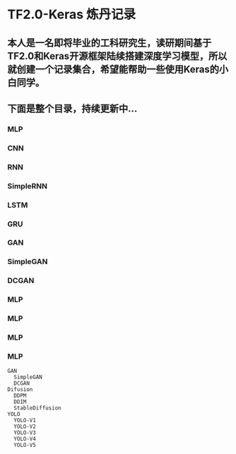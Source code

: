 # TF2.0-Keras 炼丹记录
本人是一名即将毕业的工科研究生，读研期间基于TF2.0和Keras开源框架陆续搭建深度学习模型，所以就创建一个记录集合，希望能帮助一些使用Keras的小白同学。
-----------------------------------

下面是整个目录，持续更新中...
-----------------------------------

### MLP<br />
### CNN<br />
### RNN<br />
###     SimpleRNN<br />
###     LSTM<br />
###     GRU<br />
### GAN<br />
### SimpleGAN<br />
### DCGAN<br />
### MLP<br />
### MLP<br />
### MLP<br />
### MLP<br />
    GAN
      SimpleGAN
      DCGAN
    Difusion
      DDPM
      DDIM
      StableDiffusion
    YOLO
      YOLO-V1
      YOLO-V2
      YOLO-V3
      YOLO-V4
      YOLO-V5
    
